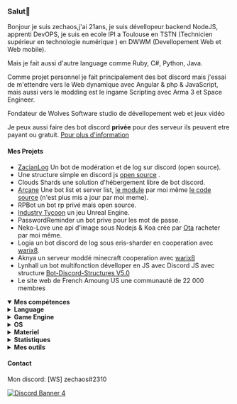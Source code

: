 <h3 id="salut-">Salut👋</h3>
<p>Bonjour je suis zechaos,j'ai 21ans, je suis dévellopeur backend NodeJS, apprenti DevOPS, je suis en ecole IPI a Toulouse en TSTN (Technicien supérieur en technologie numérique ) en DWWM (Devellopement Web et Web mobile).</p>
<p>Mais je fait aussi d'autre language comme Ruby, C#, Python, Java.</p>
<p>Comme projet personnel je fait principalement des bot discord mais j'essai de m'ettendre vers le Web dynamique avec Angular & php & JavaScript, mais aussi vers le modding est le ingame Scripting avec Arma 3 et Space Engineer.</p>
<p>Fondateur de Wolves Software studio de dévellopement web et jeux vidéo
<p>Je peux aussi faire des bot discord <strong>privée</strong> pour des serveur ils peuvent etre payant ou gratuit. <a href="https://github.com/zechaos031/zechaos031/blob/master/info/CustomBot.md">Pour plus d'information</a></p>
<h4 id="mes-projets">Mes Projets</h4>
<ul>
<li><a href="https://github.com/zechaos031/ZacianLogs">ZacianLog</a> Un bot de modération et de log sur discord (open source).</li>
  <li>Une structure simple en discord js <a href="https://github.com/zechaos031/Bot-Discord-Structures">open source</a> .</li>
<li>Clouds Shards une solution d'hébergement libre de bot discord.</li>
<li><a href="https://arcane-center.xyz/">Arcane</a> Une bot list et server list, <a href="https://www.npmjs.com/package/abcapi">le module</a> par moi même <a href="https://github.com/Arcane-Bot-Center/abcAPI">le code source</a> (n'est plus mis a jour par moi meme).</li>
<li>RPBot un bot rp privé mais open source.</li>
<li><a href="https://zechaossoft.itch.io/industry-tycoons">Industry Tycoon</a> un jeu Unreal Engine.</li>
<li>PasswordReminder un bot prive pour les mot de passe.</li>
<li>Neko-Love une api d'image sous Nodejs & Koa crée par <a href="https://github.com/Steven-Debande">Ota</a> racheter par moi même.</li>
<li>Logia un bot discord de log sous eris-sharder en cooperation avec <a href="https://github.com/warix8">warix8</a>.</li>
<li>Aknya un serveur moddé minecraft cooperation avec <a href="https://github.com/warix8">warix8</a></li>
<li>Lynhall un bot multifonction dévelloper en JS avec Discord JS avec structure <a href="https://github.com/zechaos031/Bot-Discord-Structures">Bot-Discord-Structures V5.0</a></li>
<li>Le site web de French Amoung US une communauté de 22 000 membres</li>
</ul>
<details open="">
  <summary><strong>Mes compétences</strong></summary>
  <details>
  <summary><strong>Language</strong></summary>
    <details>
  <summary><strong>Web</strong></summary>
<img src="https://progress-bar.dev/60?title=JavaScript" alt="60%"> <img src="https://progress-bar.dev/30?title=HTML" alt="30%"> <img src="https://progress-bar.dev/30?title=CSS" alt="30%">
</details>
<details>
  <summary><strong>Backend</strong></summary>
<img src="https://progress-bar.dev/90?title=NodeJS" alt="90%"> <img src="https://progress-bar.dev/5?title=PHP" alt="5%"> <img src="https://progress-bar.dev/30?title=Deno" alt="30%"> <img src="https://progress-bar.dev/30?title=TypeScript" alt="30%">  <img src="https://progress-bar.dev/30?title=CoffeeScript" alt="30%">
</details>
<details>
  <summary><strong>Autres</strong></summary>
<img src="https://progress-bar.dev/20?title=Ruby" alt="20%"> <img src="https://progress-bar.dev/20?title=Python" alt="20%"> <img src="https://progress-bar.dev/60?title=Csharp" alt="60%">  <img src="https://progress-bar.dev/10?title=Lua" alt="10%"> <img src="https://progress-bar.dev/10?title=GML" alt="10%">
  </details>
</details>
<details>
  <summary><strong>Game Engine</strong></summary>
<img src="https://progress-bar.dev/30?title=UnrealEngine4" alt="30%"> <img src="https://progress-bar.dev/30?title=GM2" alt="30%">
</details>
<details>
  <summary><strong>OS</strong></summary>
<img src="https://progress-bar.dev/30?title=Linux" alt="30%"> <img src="https://progress-bar.dev/70?title=Windows" alt="70%">
</details>
<details>
  <summary><strong>Materiel</strong></summary>
<img src="https://progress-bar.dev/90?title=Hardware" alt="90%">
<p></p>
</details>

</details>

<details>
  <summary><b>Statistiques</b></summary>
  
  [![Github Statistics](https://github-readme-stats.vercel.app/api?username=zechaos031&theme=radical)](https://github.com/anuraghazra/github-readme-stats)
[![Github Statistics](https://github-profile-trophy.vercel.app/?username=zechaos031&theme=dracula)

<!--START_SECTION:waka-->
![Profile Views](http://img.shields.io/badge/Profile%20Views-49-blue)

**🐱 My Github Data** 

> 🏆 623 Contributions in the Year 2020
 > 
> 📦 111.0 kB Used in Github's Storage 
 > 
> 🚫 Not Opted to Hire
 > 
> 📜 44 Public Repositories 
 > 
> 🔑 11 Private Repositories  

**I'm an Early 🐤** 

```text
🌞 Morning    131 commits    ███████░░░░░░░░░░░░░░░░░░   27.7% 
🌆 Daytime    161 commits    ████████░░░░░░░░░░░░░░░░░   34.04% 
🌃 Evening    91 commits     ████░░░░░░░░░░░░░░░░░░░░░   19.24% 
🌙 Night      90 commits     ████░░░░░░░░░░░░░░░░░░░░░   19.03%

```
📅 **I'm Most Productive on Monday** 

```text
Monday       132 commits    ███████░░░░░░░░░░░░░░░░░░   27.91% 
Tuesday      79 commits     ████░░░░░░░░░░░░░░░░░░░░░   16.7% 
Wednesday    71 commits     ███░░░░░░░░░░░░░░░░░░░░░░   15.01% 
Thursday     66 commits     ███░░░░░░░░░░░░░░░░░░░░░░   13.95% 
Friday       51 commits     ██░░░░░░░░░░░░░░░░░░░░░░░   10.78% 
Saturday     43 commits     ██░░░░░░░░░░░░░░░░░░░░░░░   9.09% 
Sunday       31 commits     █░░░░░░░░░░░░░░░░░░░░░░░░   6.55%

```


📊 **This Week I Spent My Time On** 

```text
⌚︎ Time Zone: Europe/Paris

💬 Programming Languages: 
JavaScript               24 hrs 39 mins      █████████████████░░░░░░░░   70.99% 
HTML                     3 hrs 15 mins       ██░░░░░░░░░░░░░░░░░░░░░░░   9.37% 
JSON                     1 hr 49 mins        █░░░░░░░░░░░░░░░░░░░░░░░░   5.24% 
EJS                      1 hr 11 mins        ░░░░░░░░░░░░░░░░░░░░░░░░░   3.45% 
C#                       1 hr 6 mins         ░░░░░░░░░░░░░░░░░░░░░░░░░   3.21%

🔥 Editors: 
WebStorm                 33 hrs 35 mins      ████████████████████████░   96.72% 
Rider                    1 hr 8 mins         ░░░░░░░░░░░░░░░░░░░░░░░░░   3.28%

🐱‍💻 Projects: 
Lynhall                  18 hrs 29 mins      █████████████░░░░░░░░░░░░   53.27% 
frenchAmongUS            3 hrs 27 mins       ██░░░░░░░░░░░░░░░░░░░░░░░   9.98% 
AlcatrazRW               2 hrs 52 mins       ██░░░░░░░░░░░░░░░░░░░░░░░   8.3% 
jquery                   2 hrs 49 mins       ██░░░░░░░░░░░░░░░░░░░░░░░   8.11% 
vue                      55 mins             ░░░░░░░░░░░░░░░░░░░░░░░░░   2.64%

```

**I Mostly Code in JavaScript** 

```text
JavaScript               22 repos            ███████████████████░░░░░░   78.57% 
C#                       4 repos             ███░░░░░░░░░░░░░░░░░░░░░░   14.29% 
Python                   1 repo              █░░░░░░░░░░░░░░░░░░░░░░░░   3.57% 
Ruby                     1 repo              █░░░░░░░░░░░░░░░░░░░░░░░░   3.57%

```


**Timeline**

![Chart not found](https://raw.githubusercontent.com/zechaos031/zechaos031/master/charts/bar_graph.png) 


<!--END_SECTION:waka-->



![Chart not found](https://wakatime.com/share/@82d61414-6426-46d3-ba45-230b1678d094/a854baf3-b811-4627-ac99-e35f0a84f3df.png) 

</details>

<details>
  <summary><b>Mes outils</b></summary>
  
[![Webstorm](https://img.shields.io/badge/Webstrom-007acc?style=for-the-badge&logo=JetBrains&logoColor=white)](https://www.jetbrains.com/)
[![Rider](https://img.shields.io/badge/Rider-007acc?style=for-the-badge&logo=JetBrains&logoColor=white)](https://www.jetbrains.com/)
[![Git](https://img.shields.io/badge/Git-f05032?style=for-the-badge&logo=git&logoColor=white)](https://git-scm.com/)
[![MongoDB](https://img.shields.io/badge/MongoDB-47a248?style=for-the-badge&logo=mongodb&logoColor=white)](https://www.mongodb.com/)    
[![Javascript](https://img.shields.io/badge/Javascript-f7df1e?style=for-the-badge&logo=javascript&logoColor=white)](https://developer.mozilla.org/en-US/docs/Web/JavaScript)
[![Node.js](https://img.shields.io/badge/Node.js-339933?style=for-the-badge&logo=node.js&logoColor=white)](https://nodejs.org/en/)
</details>



#### Contact
Mon discord: [WS] zechaos#2310

[![Discord Banner 4](https://discordapp.com/api/guilds/604953858979921921/widget.png?style=banner4)](https://discordapp.com/invite/CQarcG5)
